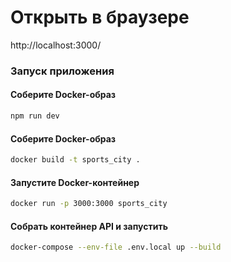 # Открыть в браузере
http://localhost:3000/


### Запуск приложения

#### Соберите Docker-образ
```bash
npm run dev
```

#### Соберите Docker-образ
```bash
docker build -t sports_city .
```

#### Запустите Docker-контейнер
```bash
docker run -p 3000:3000 sports_city
```

#### Собрать контейнер API и запустить
```bash
docker-compose --env-file .env.local up --build
```